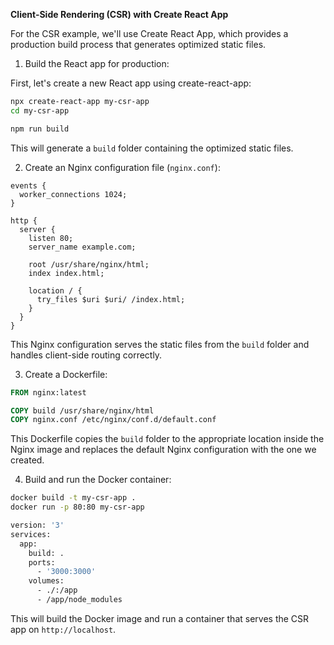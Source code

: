 
**Client-Side Rendering (CSR) with Create React App**

For the CSR example, we'll use Create React App, which provides a production build process that generates optimized static files.

1. Build the React app for production:

First, let's create a new React app using create-react-app:
```bash
npx create-react-app my-csr-app
cd my-csr-app
```

```bash
npm run build
```

This will generate a `build` folder containing the optimized static files.

2. Create an Nginx configuration file (`nginx.conf`):

```nginx
events {
  worker_connections 1024;
}

http {
  server {
    listen 80;
    server_name example.com;

    root /usr/share/nginx/html;
    index index.html;

    location / {
      try_files $uri $uri/ /index.html;
    }
  }
}
```

This Nginx configuration serves the static files from the `build` folder and handles client-side routing correctly.

3. Create a Dockerfile:

```dockerfile
FROM nginx:latest

COPY build /usr/share/nginx/html
COPY nginx.conf /etc/nginx/conf.d/default.conf
```

This Dockerfile copies the `build` folder to the appropriate location inside the Nginx image and replaces the default Nginx configuration with the one we created.

4. Build and run the Docker container:

```bash
docker build -t my-csr-app .
docker run -p 80:80 my-csr-app
```

```bash
version: '3'
services:
  app:
    build: .
    ports:
      - '3000:3000'
    volumes:
      - ./:/app
      - /app/node_modules
```


This will build the Docker image and run a container that serves the CSR app on `http://localhost`.

